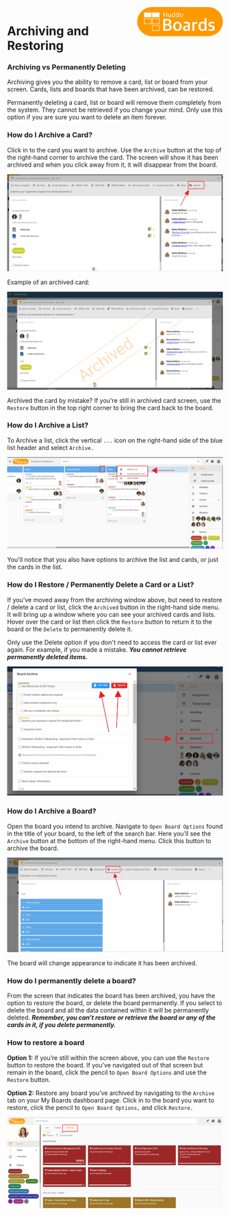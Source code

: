<img style="float: right" src="/assets/images/boards-logo.jpg" width="200" alt="My Boards" />

# Archiving and Restoring

### Archiving vs Permanently Deleting

Archiving gives you the ability to remove a card, list or board from your screen. Cards, lists and boards that have been archived, can be restored.

Permanently deleting a card, list or board will remove them completely from the system. They cannot be retrieved if you change your mind. Only use this option if you are sure you want to delete an item forever.

### How do I Archive a Card?

Click in to the card you want to archive. Use the `Archive` button at the top of the right-hand corner to archive the card. The screen will show it has been archived and when you click away from it, it will disappear from the board.

![](/assets/boards/archiving1.png)

Example of an archived card:

![](/assets/boards/archiving2.png)

Archived the card by mistake? If you're still in archived card screen, use the `Restore` button in the top right corner to bring the card back to the board.

### How do I Archive a List?

To Archive a list, click the vertical `...` icon on the right-hand side of the blue list header and select `Archive.`

  ![](/assets/boards/archiving2.2.png)

  You'll notice that you also have options to archive the list and cards, or just the cards in the list.

### How do I Restore / Permanently Delete a Card or a List?

If you’ve moved away from the archiving window above, but need to restore / delete a card or list, click the `Archived` button in the right-hand side menu. It will bring up a window where you can see your archived cards and lists. Hover over the card or list then click the `Restore` button to return it to the board or the `Delete` to permanently delete it.

Only use the Delete option if you don't need to access the card or list ever again. For example, if you made a mistake. ***You cannot retrieve permanently deleted items.***

![](/assets/boards/archiving3.png)

### How do I Archive a Board?

Open the board you intend to archive. Navigate to `Open Board Options` found in the title of your board, to the left of the search bar. Here you’ll see the `Archive` button at the bottom of the right-hand menu. Click this button to archive the board.

![](/assets/boards/archiving5.png)

The board will change appearance to indicate it has been archived.

### How do I permanently delete a board?

From the screen that indicates the board has been archived, you have the option to restore the board, or delete the board permanently. If you select to delete the board and all the data contained within it will be permanently deleted. ***Remember, you can’t restore or retrieve the board or any of the cards in it, if you delete permanently.***

### How to restore a board

**Option 1:** If you’re still within the screen above, you can use the `Restore` button to restore the board. If you’ve navigated out of that screen but remain in the board, click the pencil to `Open Board Options` and use the `Restore` button.

**Option 2:** Restore any board you’ve archived by navigating to the `Archive` tab on your My Boards dashboard page. Click in to the board you want to restore, click the pencil to `Open Board Options,` and click `Restore.`

![](/assets/boards/archiving6.png)  
